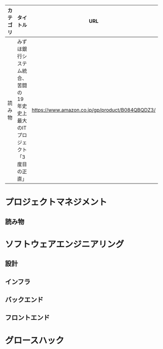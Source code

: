 | カテゴリ | タイトル                                      | URL                                               | 読了率  | 理解度 | コメント          |
| ---- | ----------------------------------------- | ------------------------------------------------- | ---- | --- | ------------- |
| 読み物  | みずほ銀行システム統合、苦闘の19年史　史上最大のITプロジェクト「3度目の正直」 | <https://www.amazon.co.jp/gp/product/B084QBQDZ3/> | 100% | 3%  | 一周回って覚えていない。笑 |

# プロジェクトマネジメント

## 読み物

# ソフトウェアエンジニアリング

## 設計

## インフラ

## バックエンド

## フロントエンド

# グロースハック
